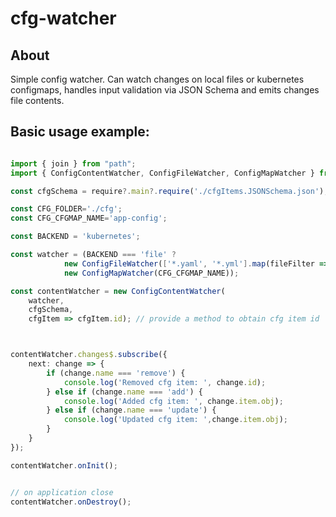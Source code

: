 # cfg-watcher

## About
Simple config watcher. 
Can watch changes on local files or kubernetes configmaps, handles input validation via JSON Schema and emits changes file contents.

## Basic usage example:

```typescript

import { join } from "path";
import { ConfigContentWatcher, ConfigFileWatcher, ConfigMapWatcher } from "cfg-watcher";

const cfgSchema = require?.main?.require('./cfgItems.JSONSchema.json');

const CFG_FOLDER='./cfg';
const CFG_CFGMAP_NAME='app-config';

const BACKEND = 'kubernetes';

const watcher = (BACKEND === 'file' ?
            new ConfigFileWatcher(['*.yaml', '*.yml'].map(fileFilter => join(CFG_FOLDER, fileFilter))) :
            new ConfigMapWatcher(CFG_CFGMAP_NAME));

const contentWatcher = new ConfigContentWatcher(
    watcher, 
    cfgSchema, 
    cfgItem => cfgItem.id); // provide a method to obtain cfg item id



contentWatcher.changes$.subscribe({
    next: change => {
        if (change.name === 'remove') {
            console.log('Removed cfg item: ', change.id);
        } else if (change.name === 'add') {
            console.log('Added cfg item: ', change.item.obj);
        } else if (change.name === 'update') {
            console.log('Updated cfg item: ',change.item.obj);
        }
    }
});

contentWatcher.onInit();


// on application close
contentWatcher.onDestroy();

```